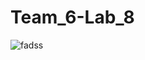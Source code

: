 # Team_6-Lab_8
![fadss](https://user-images.githubusercontent.com/70881645/119337778-e439aa00-bc97-11eb-934e-0a0228b30817.jpg)

